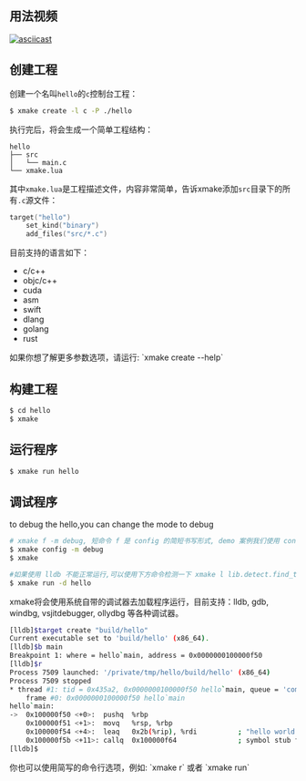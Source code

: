 ## 用法视频

[![asciicast](https://asciinema.org/a/133693.png)](https://asciinema.org/a/133693)

## 创建工程

创建一个名叫`hello`的`c`控制台工程：

```bash
$ xmake create -l c -P ./hello
```

执行完后，将会生成一个简单工程结构：

```
hello
├── src
│   └── main.c
└── xmake.lua
```

其中`xmake.lua`是工程描述文件，内容非常简单，告诉xmake添加`src`目录下的所有`.c`源文件：

```lua
target("hello")
    set_kind("binary")
    add_files("src/*.c") 
```

目前支持的语言如下：

* c/c++
* objc/c++
* cuda
* asm
* swift
* dlang
* golang
* rust

<p class="tip">
    如果你想了解更多参数选项，请运行: `xmake create --help`
</p>

## 构建工程

```bash
$ cd hello
$ xmake
```

## 运行程序

```bash
$ xmake run hello
```

## 调试程序

to debug the hello,you can change the mode to debug
```bash
# xmake f -m debug, 短命令 f 是 config 的简短书写形式, demo 案例我们使用 config(加强记忆)
$ xmake config -m debug 
$ xmake
```

```bash
#如果使用 lldb 不能正常运行,可以使用下方命令检测一下 xmake l lib.detect.find_tool lldb
$ xmake run -d hello 
```

xmake将会使用系统自带的调试器去加载程序运行，目前支持：lldb, gdb, windbg, vsjitdebugger, ollydbg 等各种调试器。

```bash
[lldb]$target create "build/hello"
Current executable set to 'build/hello' (x86_64).
[lldb]$b main
Breakpoint 1: where = hello`main, address = 0x0000000100000f50
[lldb]$r
Process 7509 launched: '/private/tmp/hello/build/hello' (x86_64)
Process 7509 stopped
* thread #1: tid = 0x435a2, 0x0000000100000f50 hello`main, queue = 'com.apple.main-thread', stop reason = breakpoint 1.1
    frame #0: 0x0000000100000f50 hello`main
hello`main:
->  0x100000f50 <+0>:  pushq  %rbp
    0x100000f51 <+1>:  movq   %rsp, %rbp
    0x100000f54 <+4>:  leaq   0x2b(%rip), %rdi          ; "hello world!"
    0x100000f5b <+11>: callq  0x100000f64               ; symbol stub for: puts
[lldb]$
```

<p class="tip">
    你也可以使用简写的命令行选项，例如: `xmake r` 或者 `xmake run`
</p>

